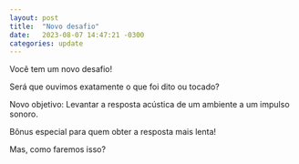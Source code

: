```yaml
---
layout: post
title:  "Novo desafio"
date:   2023-08-07 14:47:21 -0300
categories: update
---
```

Você tem um novo desafio!

Será que ouvimos exatamente o que foi dito ou tocado?

Novo objetivo: Levantar a resposta acústica de um ambiente a um impulso sonoro.

Bônus especial para quem obter a resposta mais lenta!

Mas, como faremos isso?
